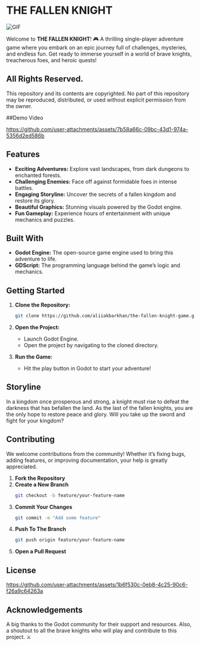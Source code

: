 # THE FALLEN KNIGHT

<img align="middle" alt="GIF" src="https://images-wixmp-ed30a86b8c4ca887773594c2.wixmp.com/f/12cbe8a4-f55c-4b40-85bb-d8e1405e7b84/dez5d9x-79cb89e0-a551-4731-82cd-399bbc6ea0c5.gif?token=eyJ0eXAiOiJKV1QiLCJhbGciOiJIUzI1NiJ9.eyJzdWIiOiJ1cm46YXBwOjdlMGQxODg5ODIyNjQzNzNhNWYwZDQxNWVhMGQyNmUwIiwiaXNzIjoidXJuOmFwcDo3ZTBkMTg4OTgyMjY0MzczYTVmMGQ0MTVlYTBkMjZlMCIsIm9iaiI6W1t7InBhdGgiOiJcL2ZcLzEyY2JlOGE0LWY1NWMtNGI0MC04NWJiLWQ4ZTE0MDVlN2I4NFwvZGV6NWQ5eC03OWNiODllMC1hNTUxLTQ3MzEtODJjZC0zOTliYmM2ZWEwYzUuZ2lmIn1dXSwiYXVkIjpbInVybjpzZXJ2aWNlOmZpbGUuZG93bmxvYWQiXX0.F3BLEOSDxCVgRlKV6n0ureGuMiFeHbMtV5bN-SGVQRc" />

Welcome to **THE FALLEN KNIGHT**! 🎮 A thrilling single-player adventure game where you embark on an epic journey full of challenges, mysteries, and endless fun. Get ready to immerse yourself in a world of brave knights, treacherous foes, and heroic quests!

## All Rights Reserved.
This repository and its contents are copyrighted. No part of this repository may be reproduced, distributed, or used without explicit permission from the owner.

##Demo Video

https://github.com/user-attachments/assets/7b58a66c-09bc-43d1-974a-5356d2ed586b

## Features

- **Exciting Adventures:** Explore vast landscapes, from dark dungeons to enchanted forests. 
- **Challenging Enemies:** Face off against formidable foes in intense battles. 
- **Engaging Storyline:** Uncover the secrets of a fallen kingdom and restore its glory.
- **Beautiful Graphics:** Stunning visuals powered by the Godot engine. 
- **Fun Gameplay:** Experience hours of entertainment with unique mechanics and puzzles. 

## Built With

- **Godot Engine:** The open-source game engine used to bring this adventure to life. 
- **GDScript:** The programming language behind the game’s logic and mechanics. 

##  Getting Started

1. **Clone the Repository:**
   ```bash
   git clone https://github.com/aliiakbarkhan/the-fallen-knight-game.git
2. **Open the Project:**
   - Launch Godot Engine.
   - Open the project by navigating to the cloned directory.

3. **Run the Game:**
   - Hit the play button in Godot to start your adventure! 

##  Storyline

In a kingdom once prosperous and strong, a knight must rise to defeat the darkness that has befallen the land. As the last of the fallen knights, you are the only hope to restore peace and glory. Will you take up the sword and fight for your kingdom? 

## Contributing

We welcome contributions from the community! Whether it’s fixing bugs, adding features, or improving documentation, your help is greatly appreciated. 

1. **Fork the Repository**
2. **Create a New Branch**
   ```bash
   git checkout -b feature/your-feature-name
3. **Commit Your Changes**
   ```bash
   git commit -m "Add some feature"
4. **Push To The Branch**
   ```bash
   git push origin feature/your-feature-name
5. **Open a Pull Request**


## License

https://github.com/user-attachments/assets/1b6f530c-0eb8-4c25-90c6-f26a9c64263a

##  Acknowledgements
A big thanks to the Godot community for their support and resources. Also, a shoutout to all the brave knights who will play and contribute to this project. ⚔️

